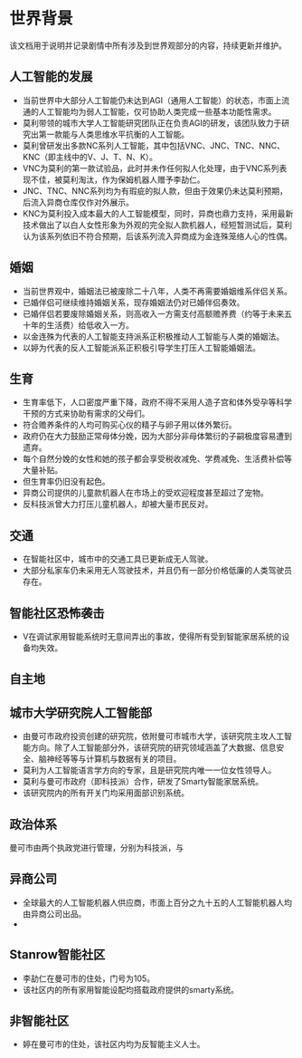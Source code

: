 # 世界背景
该文档用于说明并记录剧情中所有涉及到世界观部分的内容，持续更新并维护。


## 人工智能的发展
- 当前世界中大部分人工智能仍未达到AGI（通用人工智能）的状态，市面上流通的人工智能均为弱人工智能，仅可协助人类完成一些基本功能性需求。
- 莫利带领的城市大学人工智能研究团队正在负责AGI的研发，该团队致力于研究出第一款能与人类思维水平抗衡的人工智能。
- 莫利曾研发出多款NC系列人工智能，其中包括VNC、JNC、TNC、NNC、KNC（即主线中的V、J、T、N、K）。
- VNC为莫利的第一款试验品，此时并未作任何拟人化处理，由于VNC系列表现不佳，被莫利淘汰，作为保姆机器人赠予李劼仁。
- JNC、TNC、NNC系列均为有瑕疵的拟人款，但由于效果仍未达莫利预期，后流入异商仓库仅作对外展示。
- KNC为莫利投入成本最大的人工智能模型，同时，异商也鼎力支持，采用最新技术做出了以白人女性形象为外观的完全拟人款机器人，经短暂测试后，莫利认为该系列依旧不符合预期，后该系列流入异商成为金连殊笼络人心的性偶。


## 婚姻
- 当前世界观中，婚姻法已被废除二十八年，人类不再需要婚姻维系伴侣关系。
- 已婚伴侣可继续维持婚姻关系，现存婚姻法仍对已婚伴侣奏效。
- 已婚伴侣若要废除婚姻关系，则高收入一方需支付高额赡养费（约等于未来五十年的生活费）给低收入一方。
- 以金连殊为代表的人工智能支持派系正积极推动人工智能与人类的婚姻法。
- 以婷为代表的反人工智能派系正积极引导学生打压人工智能婚姻法。


## 生育
- 生育率低下，人口密度严重下降，政府不得不采用人造子宫和体外受孕等科学干预的方式来协助有需求的父母们。
- 符合赡养条件的人均可购买心仪的精子与卵子用以体外繁衍。
- 政府仍在大力鼓励正常母体分娩，因为大部分非母体繁衍的子嗣极度容易遭到遗弃。
- 每个自然分娩的女性和她的孩子都会享受税收减免、学费减免、生活费补偿等大量补贴。
- 但生育率仍旧没有起色。
- 异商公司提供的儿童款机器人在市场上的受欢迎程度甚至超过了宠物。
- 反科技派曾大力打压儿童机器人，却被大量市民反对。


## 交通
- 在智能社区中，城市中的交通工具已更新成无人驾驶。
- 大部分私家车仍未采用无人驾驶技术，并且仍有一部分价格低廉的人类驾驶员存在。


## 智能社区恐怖袭击
- V在调试家用智能系统时无意间弄出的事故，使得所有受到智能家居系统的设备均失效。


## 自主地


## 城市大学研究院人工智能部
- 由曼可市政府投资创建的研究院，依附曼可市城市大学，该研究院主攻人工智能方向。除了人工智能部分外，该研究院的研究领域涵盖了大数据、信息安全、脑神经等等与计算机与数据有关的项目。
- 莫利为人工智能语言学方向的专家，且是研究院内唯一一位女性领导人。
- 莫利与曼可市政府（即科技派）合作，研发了Smarty智能家居系统。
- 该研究院内的所有开关门均采用面部识别系统。


## 政治体系
曼可市由两个执政党进行管理，分别为科技派，与


## 异商公司
- 全球最大的人工智能机器人供应商，市面上百分之九十五的人工智能机器人均由异商公司出品。
- 


## Stanrow智能社区
- 李劼仁在曼可市的住处，门号为105。
- 该社区内的所有家用智能设配均搭载政府提供的smarty系统。


## 非智能社区
- 婷在曼可市的住处，该社区内均为反智能主义人士。